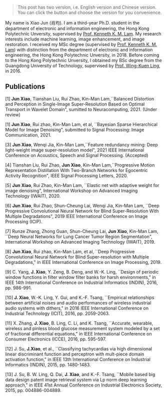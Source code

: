 > This post has two version, i.e. English version and Chinese version. You can click the button and choose the version for you convenience.

My name is Xiao Jun (肖均). I am a third-year Ph.D. student in the department of electronic and information engineering, the Hong Kong Polytechnic Unversity, supervised by [Prof. Kenneth K. M. Lam](http://www.eie.polyu.edu.hk/~enkmlam/). My research interests include machine learning, image enhancement, and image restoration. I received my MSc degree (supervised by [Prof. Kenneth K. M. Lam](http://www.eie.polyu.edu.hk/~enkmlam/)) with distinction from the department of electronic and information engineering, the Hong Kong Polytechnic Unversity, in 2018. Before coming to the Hong Kong Polytechnic Unversity, I obtained my BSc degree from the Guangdong University of Technology, supervised by [Prof. Wing-Kuen Ling](https://scholar.google.com/citations?user=OofKJWMAAAAJ&hl=en), in 2016. 


## Publications

[1] **Jun Xiao**, Tianshan Liu, Rui Zhao, Kin-Man Lam,``Balanced Distortion and Perception in Single-Image Super-Resolution Based on Optimal Transport in Wavelet Domain", sumitted to Neuracomputing, 2021. (Under review)

[1] **Jun Xiao**, Rui zhao, Kin-Man Lam, et al, ``Bayesian Sparse Hierarchical Model for Image Denoising", submitted to Signal Processing: Image Communication, 2021. 

[3] **Jun Xiao**, Wenqi Jia, Kin-Man Lam,``Feature redundancy mining: Deep light-weight image super-resolution model", 2021 IEEE International Conference on Acoustics, Speech and Signal Processing. (Accepted)

[4] Tianshan Liu, Rui Zhao, **Jun Xiao**, Kin-Man Lam,``Progressive Motion Representation Distillation With Two-Branch Networks for Egocentric Activity Recognition", IEEE Signal Processing Letters, 2020.

[5] **Jun Xiao**, Rui Zhao, Kin-Man Lam, ``Elastic net with adaptive weight for image denoising", International Workshop on Advanced Imaging Technology (IWAIT), 2020.

[6] **Jun Xiao**, Rui Zhao, Shun-Cheung Lai, Wenqi Jia, Kin-Man Lam, ``Deep Progressive Convolutional Neural Network for Blind Super-Resolution With Multiple Degradations", 2019 IEEE International Conference on Image Processing (ICIP).

[7] Runze Zhang, Zhong Guan, Shun-Cheung Lai, **Jun Xiao**, Kin-Man Lam, ``Deep Neural Networks for Lung Cancer Tumor Region Segmentation",  International Workshop on Advanced Imaging Technology (IWAIT), 2019.

[8] **Jun Xiao**, Rui zhao, Kin-Man Lam, et al, ``Deep Progressive Convolutional Neural Network for Blind Super-resolution with Multiple Degradations," in IEEE International Conference on Image Processing, 2019.

[9] C. Yang, **J. Xiao**, Y. Zeng, B. Deng, and W.-K. Ling, ``Design of periodic window functions in filter window filter banks for harsh environments," in IEEE 14th International Conference on Industrial Informatics (INDIN), 2016, pp. 986-991.

[10] **J. Xiao**, W.-K. Ling, Y. Gui, and K.-F. Tsang, ``Empirical relationships between artificial noises and audio performances of wireless industrial audio systems with dithers," in 2016 IEEE International Conference on Industrial Technology (ICIT), 2016, pp. 2059-2063.

[11] X. Zhang, **J. Xiao**, B. Ling, C. Li, and K. Tsang, ``Accurate, wearable, wireless and pinless blood glucose measurement system modeled by a set of fractional differential equations," in IEEE International Conference on Consumer Electronics (ICCE), 2016, pp. 595-597.

[12] J. Su, **J.Xiao**, et al., ``Classifying tachycardias via high dimensional linear discriminant function and perceptron with mult-piece domain activation function," in IEEE 13th International Conference on Industrial Informatics (INDIN), 2015, pp. 1480-1483.

[13] J. Su, B. W. Ling, Q. Dai, **J. Xiao**, and K.-F. Tsang, ``Mobile based big data design patent image retrieval system via Lp norm deep learning approach," in IEEE 41st Annual Conference on Industrial Electronics Society, 2015, pp. 004886-004889.